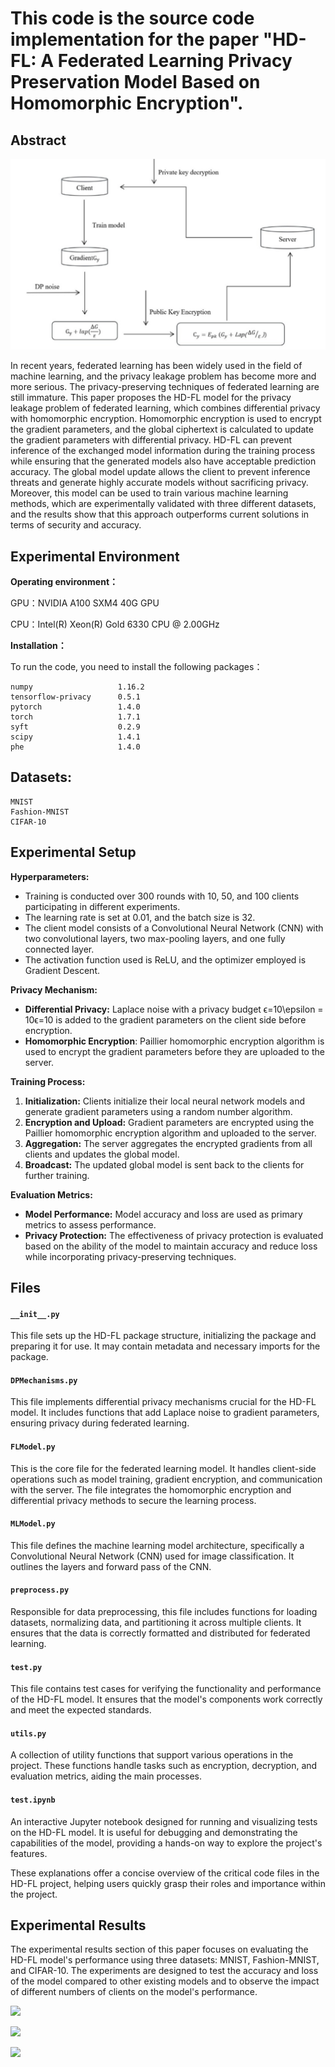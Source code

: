 # This code is the source code implementation for the paper "HD-FL: A Federated Learning Privacy Preservation Model Based on Homomorphic Encryption".



## Abstract 

![](/pic/struct.png)

In recent years, federated learning has been widely used in the field of machine learning, and the privacy leakage problem has become more and more serious. The privacy-preserving techniques of federated learning are still immature. This paper proposes the HD-FL model for the privacy leakage problem of federated learning, which combines differential privacy with homomorphic encryption. Homomorphic encryption is used to encrypt the gradient parameters, and the global ciphertext is calculated to update the gradient parameters with differential privacy. HD-FL can prevent inference of the exchanged model information during the training process while ensuring that the generated models also have acceptable prediction accuracy. The global model update allows the client to prevent inference threats and generate highly accurate models without sacrificing privacy. Moreover, this model can be used to train various machine learning methods, which are experimentally validated with three different datasets, and the results show that this approach outperforms current solutions in terms of security and accuracy.



## Experimental Environment

**Operating environment：**

GPU：NVIDIA A100 SXM4 40G GPU 

CPU：Intel(R) Xeon(R) Gold 6330 CPU @ 2.00GHz

**Installation：**

To run the code, you need to install the following packages：

```
numpy                  	1.16.2
tensorflow-privacy      0.5.1
pytorch                 1.4.0
torch                   1.7.1
syft                    0.2.9
scipy                   1.4.1
phe                     1.4.0
```

## Datasets:

```
MNIST
Fashion-MNIST
CIFAR-10
```

## Experimental Setup

**Hyperparameters:**

- Training is conducted over 300 rounds with 10, 50, and 100 clients participating in different experiments.
- The learning rate is set at 0.01, and the batch size is 32.
- The client model consists of a Convolutional Neural Network (CNN) with two convolutional layers, two max-pooling layers, and one fully connected layer.
- The activation function used is ReLU, and the optimizer employed is Gradient Descent.

**Privacy Mechanism:**

- **Differential Privacy:** Laplace noise with a privacy budget ϵ=10\epsilon = 10ϵ=10 is added to the gradient parameters on the client side before encryption.
- **Homomorphic Encryption**: Paillier homomorphic encryption algorithm is used to encrypt the gradient parameters before they are uploaded to the server.

**Training Process:**

1. **Initialization:** Clients initialize their local neural network models and generate gradient parameters using a random number algorithm.
2. **Encryption and Upload:** Gradient parameters are encrypted using the Paillier homomorphic encryption algorithm and uploaded to the server.
3. **Aggregation:** The server aggregates the encrypted gradients from all clients and updates the global model.
4. **Broadcast:** The updated global model is sent back to the clients for further training.

**Evaluation Metrics:**

- **Model Performance:** Model accuracy and loss are used as primary metrics to assess performance.
- **Privacy Protection:** The effectiveness of privacy protection is evaluated based on the ability of the model to maintain accuracy and reduce loss while incorporating privacy-preserving techniques.

## Files

#### `__init__.py`

This file sets up the HD-FL package structure, initializing the package and preparing it for use. It may contain metadata and necessary imports for the package.

#### `DPMechanisms.py`

This file implements differential privacy mechanisms crucial for the HD-FL model. It includes functions that add Laplace noise to gradient parameters, ensuring privacy during federated learning.

#### `FLModel.py`

This is the core file for the federated learning model. It handles client-side operations such as model training, gradient encryption, and communication with the server. The file integrates the homomorphic encryption and differential privacy methods to secure the learning process.

#### `MLModel.py`

This file defines the machine learning model architecture, specifically a Convolutional Neural Network (CNN) used for image classification. It outlines the layers and forward pass of the CNN.

#### `preprocess.py`

Responsible for data preprocessing, this file includes functions for loading datasets, normalizing data, and partitioning it across multiple clients. It ensures that the data is correctly formatted and distributed for federated learning.

#### `test.py`

This file contains test cases for verifying the functionality and performance of the HD-FL model. It ensures that the model's components work correctly and meet the expected standards.

#### `utils.py`

A collection of utility functions that support various operations in the project. These functions handle tasks such as encryption, decryption, and evaluation metrics, aiding the main processes.

#### `test.ipynb`

An interactive Jupyter notebook designed for running and visualizing tests on the HD-FL model. It is useful for debugging and demonstrating the capabilities of the model, providing a hands-on way to explore the project's features.

These explanations offer a concise overview of the critical code files in the HD-FL project, helping users quickly grasp their roles and importance within the project.



##  Experimental Results

The experimental results section of this paper focuses on evaluating the HD-FL model's performance using three datasets: MNIST, Fashion-MNIST, and CIFAR-10. The experiments are designed to test the accuracy and loss of the model compared to other existing models and to observe the impact of different numbers of clients on the model's performance.

![](https://github.com/csmaxuebin/HD-FL/pic/1.png)

![](https://github.com/csmaxuebin/HD-FL/pic/2.png)

![](https://github.com/csmaxuebin/HD-FL/pic/3.png)

